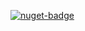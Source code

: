 [![nuget-badge](https://img.shields.io/badge/nuget-active-blue.svg)](https://www.nuget.org/packages/NequeoWebMvc)

